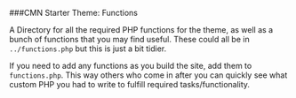 ###CMN Starter Theme: Functions

A Directory for all the required PHP functions for the theme, as well as a bunch of functions that you may find useful.  These could all be in `../functions.php` but this is just a bit tidier.

If you need to add any functions as you build the site, add them to `functions.php`.  This way others who come in after you can quickly see what custom PHP you had to write to fulfill required tasks/functionality.
